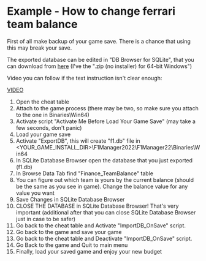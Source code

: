 # Example - How to change ferrari team balance

First of all make backup of your game save.
There is a chance that using this may break your save.

The exported database can be edited in "DB Browser for SQLite", that you can download from [here](https://sqlitebrowser.org/dl/) (I've the ".zip (no installer) for 64-bit Windows")

Video you can follow if the text instruction isn't clear enough:

[VIDEO](https://streamable.com/pubd8l)

1. Open the cheat table
2. Attach to the game process (there may be two, so make sure you attach to the one in Binaries\Win64)
3. Activate script "Activate Me Before Load Your Game Save" (may take a few seconds, don't panic)
4. Load your game save
5. Activate "ExportDB", this will create "f1.db" file in <YOUR_GAME_INSTALL_DIR>\F1Manager2022\F1Manager22\Binaries\Win64
6. In SQLite Database Browser open the database that you just exported (f1.db)
7. In Browse Data Tab find "Finance_TeamBalance" table
8. You can figure out which team is yours by the current balance (should be the same as you see in game). Change the balance value for any value you want
9. Save Changes in SQLite Database Browser
10. CLOSE THE DATABASE in SQLite Database Browser! That's very important (additional after that you can close SQLite Database Browser just in case to be safer)
11. Go back to the cheat table and Activate "ImportDB_OnSave" script.
12. Go back to the game and save your game
13. Go back to the cheat table and Deactivate "ImportDB_OnSave" script.
14. Go Back to the game and Quit to main menu
15. Finally, load your saved game and enjoy your new budget